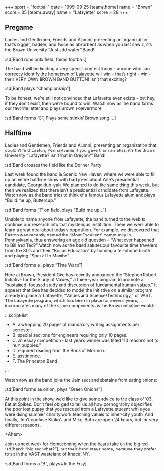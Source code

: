 +++
sport = "football"
date = 1999-09-25
[teams.home]
name = "Brown"
score = 35
[teams.away]
name = "Lafayette"
score = 28
+++

## Pregame

Ladies and Gentlemen, Friends and Alumni, presenting an organization that’s bigger, badder, and twice as absorbent as when you last saw it, it’s the Brown University “Just add water” Band!

:sd[Band runs onto field, forms football.]

The band will be holding a very special contest today - anyone who can correctly identify the hometown of Lafayette will win - that’s right - win - their VERY OWN BROWN BAND BUTTON! Isn’t that exciting?

:sd[Band plays “Championship”]

To be honest, we’re still not convinced that Lafayette even exists - but hey, if they don’t exist, then we’re bound to win. Watch now as the band forms our favorite letter and plays Brown Forevermore.

:sd[Band forms “B”, Plays some stinkin’ Brown song....]

## Halftime

Ladies and Gentlemen, Friends and Alumni, presenting an organization that couldn’t find Easton, Pennsylvania if you gave them an atlas, it’s the Brown University “Lafayette? isn’t that in Oregon?” Band!

:sd[Band crosses the field like the Donner Party]

Last week found the band in Scenic New Haven, where we were able to fill up an entire halftime show with bad jokes about Yale’s presidential candidate, George dub-yah. We planned to do the same thing this week, but then we realized that there isn’t a presidential candidate from Lafayette. Watch now as the band tries to think of a famous Lafayette alum and plays “Build me up, Buttercup.”

:sd[Band forms “?” on field, plays “Build me up...”]

Unable to name anyone from Lafayette, the band turned to the web to continue our research into that mysterious institution. There we were able to learn a great deal about today’s opposition. For example, we discovered that Easton was recently named the “Most Excellent” community in Pennsylvania, thus answering an age old question - “What ever happened to Bill and Ted?” Watch now as the band salutes our favourite time travelers from the 80’s and their “Bogus Education” by forming a telephone booth and playing “Speak Up Mambo”

:sd[Band forms a , plays “Time Warp”]

Here at Brown, President Gee has recently announced the “Stephen Robert Initiative for the Study of Values,” a three-year program to promote a “sustained, focused study and discussion of fundamental human values.” It appears that Gee has decided to model the initiative on a similar program already in place at Lafayette, “Values and Science/Technology,” or VAST. The Lafayette program, which has been in place for several years, incorporates many of the same components as the Brown initiative would:

:::script-list

- A. a whopping 20 pages of mandatory writing assignments per semester.
- B. special sections for engineers requiring only 10 pages.
- C. an essay competition - last year’s winner was titled “10 reasons not to hurt puppies.”
- D. required reading from the Book of Mormon.
- E. abstinence.
- F. The Princeton Band

:::

Watch now as the band joins the Jain sect and abstains from eating onions:

:sd[Band forms an onion, plays “Green Onions”]

At this point in the show, we’d like to give some advice to the class of ’03. Eat at Spikes. Don’t feel obliged to tell us all how pornography objectifies the poor lost puppy that you rescued from a Lafayette student while you were doing summer charity work teaching values to inner-city youth. And finally, don’t confuse Kinko’s and Miko. Both are open 24 hours, but for very different reasons.

&lt;Ahem&gt;

Join us next week for Homecoming when the bears take on the big red :sd[band: “big red what?”], but their band stays home, because they prefer to sit in the VAST wasteland of Ithaca, NY.

:sd[Band forms a “B”, plays #In the Fray]
